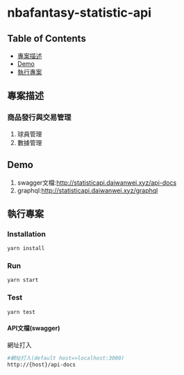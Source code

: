 # nbafantasy-statistic-api

## Table of Contents

* [專案描述](#專案描述)
* [Demo](#Demo)
* [執行專案](#執行專案)

## 專案描述

### 商品發行與交易管理
1. 球員管理
2. 數據管理

## Demo
1. swagger文檔:http://statisticapi.daiwanwei.xyz/api-docs
2. graphql:http://statisticapi.daiwanwei.xyz/graphql

## 執行專案

### Installation
```shell
yarn install
```

### Run
```shell
yarn start
```

### Test 
```shell
yarn test
```
#### API文檔(swagger)
網址打入
```bash
#網址打入(default host=>localhost:3000)
http://{host}/api-docs
```
